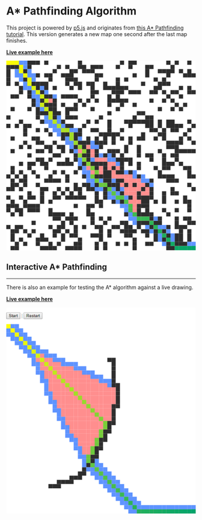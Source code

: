 # A* Pathfinding Algorithm

This project is powered by [p5.js](https://github.com/processing/p5.js) and originates from [this A* Pathfinding tutorial](http://thecodingtrain.com/CodingChallenges/51.1-astar.html). This version generates a new map one second after the last map finishes.

**[Live example here](https://donwilson.github.io/p5js-sketches/a_star/)**

![Preview of A* Pathfinding Algorithm](preview.png?raw=true "Preview")

## Interactive A* Pathfinding

---

There is also an example for testing the A* algorithm against a live drawing.

**[Live example here](https://donwilson.github.io/p5js-sketches/a_star/index-draw.html)**

![Preview of A* Pathfinding Algorithm w/live drawing](preview-draw.png?raw=true "Preview")